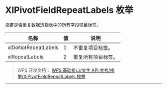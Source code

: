 # XlPivotFieldRepeatLabels 枚举

指定是否重复数据透视表中的所有字段项目标签。

| 名称                | 值  | 说明               |
|---------------------|-----|--------------------|
| xlDoNotRepeatLabels | 1   | 不重复项目标签。   |
| xlRepeatLabels      | 2   | 重复所有项目标签。 |

> WPS 开发文档： [WPS 基础接口/文字 API 参考/枚举/XlPivotFieldRepeatLabels 枚举](https://qn.cache.wpscdn.cn/encs/doc/office_v19/topics/WPS%20%E5%9F%BA%E7%A1%80%E6%8E%A5%E5%8F%A3/%E6%96%87%E5%AD%97%20API%20%E5%8F%82%E8%80%83/%E6%9E%9A%E4%B8%BE/XlPivotFieldRepeatLabels%20%E6%9E%9A%E4%B8%BE.html)

------------------------------------------------------------------------
